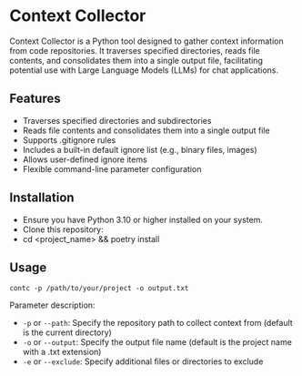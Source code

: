 # Context Collector

Context Collector is a Python tool designed to gather context information from code repositories. It traverses specified directories, reads file contents, and consolidates them into a single output file, facilitating potential use with Large Language Models (LLMs) for chat applications.

## Features
- Traverses specified directories and subdirectories
- Reads file contents and consolidates them into a single output file
- Supports .gitignore rules
- Includes a built-in default ignore list (e.g., binary files, images)
- Allows user-defined ignore items
- Flexible command-line parameter configuration


## Installation

- Ensure you have Python 3.10 or higher installed on your system.
- Clone this repository:
- cd <project_name> && poetry install

## Usage

```shell
contc -p /path/to/your/project -o output.txt
```

Parameter description:
- `-p` or `--path`: Specify the repository path to collect context from (default is the current directory)
- `-o` or `--output`: Specify the output file name (default is the project name with a .txt extension)
- `-e` or `--exclude`: Specify additional files or directories to exclude